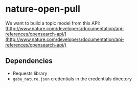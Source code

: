# nature-open-pull

We want to build a topic model from this API: [http://www.nature.com/developers/documentation/api-references/opensearch-api/](http://www.nature.com/developers/documentation/api-references/opensearch-api/)

## Dependencies

- Requests library
- `gabe_nature.json` credentials in the credentials directory
